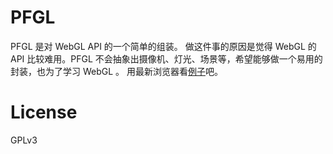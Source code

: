 PFGL
====
PFGL 是对 WebGL API 的一个简单的组装。
做这件事的原因是觉得 WebGL 的 API 比较难用。PFGL 不会抽象出摄像机、灯光、场景等，希望能够做一个易用的封装，也为了学习 WebGL 。
用最新浏览器看[例子](https://peakfish.github.io/pfgl.js/)吧。

# License

GPLv3
